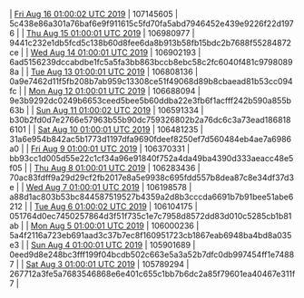 | [Fri Aug 16 01:00:02 UTC 2019]() | 107145605 | 5c438e86a301a76baf6e9f911615c5fd70fa5abd7946452e439e9226f22d1976 | 
| [Thu Aug 15 01:00:01 UTC 2019]() | 106980977 | 9441c232e1db5fcd5c138b60d8fee6da8b913b58fb15bdc2b7688f55284872ce | 
| [Wed Aug 14 01:00:01 UTC 2019]() | 106902193 | 6ad5156239dccabdbe1fc5a5fa3bb863bccb8ebc58c2fc6040f481c97980898a | 
| [Tue Aug 13 01:00:01 UTC 2019](https://transfer.sh/nfDuc/trcninja-dbdump-20190813010001.tar.bz2) | 106808136 | 0a9e7462d11f5fb208b7ab959c13308ce51f49068d89b8cbaead81b53cc094fc | 
| [Mon Aug 12 01:00:01 UTC 2019]() | 106688094 | 9e3b9292dc0249b6653ceed5bee5b60ddba22e3fb6f1acfff242b590a855b63b | 
| [Sun Aug 11 01:00:02 UTC 2019]() | 106591334 | b30b2fd0d7e2766e57963b55b90dc759326802b2a76dc6c3a73ead1868186101 | 
| [Sat Aug 10 01:00:01 UTC 2019](https://transfer.sh/iyCuN/trcninja-dbdump-20190810010001.tar.bz2) | 106481235 | 31a6e954b842ac5b1773d1197dfa9690fdeef8250ef7d560484eb4ae7a6986a0 | 
| [Fri Aug  9 01:00:01 UTC 2019](https://transfer.sh/ydQhc/trcninja-dbdump-20190809010001.tar.bz2) | 106370331 | bb93cc1d005d55e22c1cf34a96e91840f752a4da49ba4390d333aeacc48e5f05 | 
| [Thu Aug  8 01:00:01 UTC 2019]() | 106283436 | 70ac83fdff9a29d29cf2fb2017e8a5e9938c695fdd557b8dea87c8e34df37d3e | 
| [Wed Aug  7 01:00:01 UTC 2019](https://transfer.sh/EZv9L/trcninja-dbdump-20190807010001.tar.bz2) | 106198578 | a88d1ac803b53bc844587519527b4359a2d8b3cccda6691b7b91bee51abe6212 | 
| [Tue Aug  6 01:00:02 UTC 2019](https://transfer.sh/SVrWH/trcninja-dbdump-20190806010002.tar.bz2) | 106104175 | 051764d0ec7450257864d3f51f735c1e7c7958d8572dd83d010c5285cb1b81ab | 
| [Mon Aug  5 01:00:01 UTC 2019](https://transfer.sh/PY8nw/trcninja-dbdump-20190805010001.tar.bz2) | 106000236 | 5a4f2116a723eb691aad3c37b7ec8f160951723cb1867eab6948ba4bd8a035e3 | 
| [Sun Aug  4 01:00:01 UTC 2019]() | 105901689 | 0eed9d8e248bc3fff199f04bcdb502c663e5a3a52b7dfc0db997454ff1e74887 | 
| [Sat Aug  3 01:00:01 UTC 2019](https://transfer.sh/O88La/trcninja-dbdump-20190803010001.tar.bz2) | 105789294 | 267712a3fe5a7683546868e6e401c655c1bb7b6dc2a85f79601ea40467e311f7 | 
